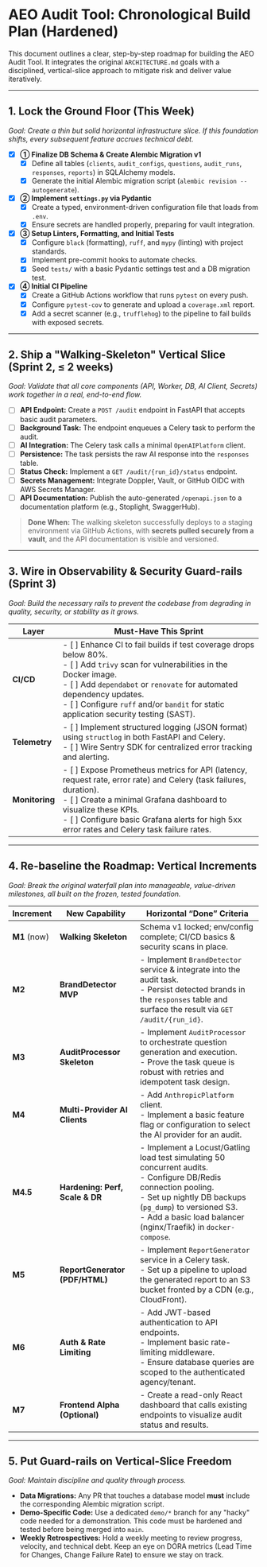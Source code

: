 # AEO Audit Tool: Chronological Build Plan (Hardened)

This document outlines a clear, step-by-step roadmap for building the AEO Audit Tool. It integrates the original `ARCHITECTURE.md` goals with a disciplined, vertical-slice approach to mitigate risk and deliver value iteratively.

---

## 1. Lock the Ground Floor (This Week)

*Goal: Create a thin but solid horizontal infrastructure slice. If this foundation shifts, every subsequent feature accrues technical debt.*

- [x] **① Finalize DB Schema & Create Alembic Migration v1**
  - [x] Define all tables (`clients`, `audit_configs`, `questions`, `audit_runs`, `responses`, `reports`) in SQLAlchemy models.
  - [x] Generate the initial Alembic migration script (`alembic revision --autogenerate`).
- [x] **② Implement `settings.py` via Pydantic**
  - [x] Create a typed, environment-driven configuration file that loads from `.env`.
  - [x] Ensure secrets are handled properly, preparing for vault integration.
- [x] **③ Setup Linters, Formatting, and Initial Tests**
  - [x] Configure `black` (formatting), `ruff`, and `mypy` (linting) with project standards.
  - [x] Implement pre-commit hooks to automate checks.
  - [x] Seed `tests/` with a basic Pydantic settings test and a DB migration test.
- [x] **④ Initial CI Pipeline**
  - [x] Create a GitHub Actions workflow that runs `pytest` on every push.
  - [x] Configure `pytest-cov` to generate and upload a `coverage.xml` report.
  - [x] Add a secret scanner (e.g., `trufflehog`) to the pipeline to fail builds with exposed secrets.

---

## 2. Ship a "Walking-Skeleton" Vertical Slice (Sprint 2, ≤ 2 weeks)

*Goal: Validate that all core components (API, Worker, DB, AI Client, Secrets) work together in a real, end-to-end flow.*

- [ ] **API Endpoint:** Create a `POST /audit` endpoint in FastAPI that accepts basic audit parameters.
- [ ] **Background Task:** The endpoint enqueues a Celery task to perform the audit.
- [ ] **AI Integration:** The Celery task calls a minimal `OpenAIPlatform` client.
- [ ] **Persistence:** The task persists the raw AI response into the `responses` table.
- [ ] **Status Check:** Implement a `GET /audit/{run_id}/status` endpoint.
- [ ] **Secrets Management:** Integrate Doppler, Vault, or GitHub OIDC with AWS Secrets Manager.
- [ ] **API Documentation:** Publish the auto-generated `/openapi.json` to a documentation platform (e.g., Stoplight, SwaggerHub).

> **Done When:** The walking skeleton successfully deploys to a staging environment via GitHub Actions, with **secrets pulled securely from a vault**, and the API documentation is visible and versioned.

---

## 3. Wire in Observability & Security Guard-rails (Sprint 3)

*Goal: Build the necessary rails to prevent the codebase from degrading in quality, security, or stability as it grows.*

| Layer | Must-Have This Sprint |
| --- | --- |
| **CI/CD** | - [ ] Enhance CI to fail builds if test coverage drops below 80%. <br> - [ ] Add `trivy` scan for vulnerabilities in the Docker image. <br> - [ ] Add `dependabot` or `renovate` for automated dependency updates. <br> - [ ] Configure `ruff` and/or `bandit` for static application security testing (SAST). |
| **Telemetry** | - [ ] Implement structured logging (JSON format) using `structlog` in both FastAPI and Celery. <br> - [ ] Wire Sentry SDK for centralized error tracking and alerting. |
| **Monitoring**| - [ ] Expose Prometheus metrics for API (latency, request rate, error rate) and Celery (task failures, duration). <br> - [ ] Create a minimal Grafana dashboard to visualize these KPIs. <br> - [ ] Configure basic Grafana alerts for high 5xx error rates and Celery task failure rates. |

---

## 4. Re-baseline the Roadmap: Vertical Increments

*Goal: Break the original waterfall plan into manageable, value-driven milestones, all built on the frozen, tested foundation.*

| Increment | New Capability | Horizontal “Done” Criteria |
| --- | --- | --- |
| **M1** (now) | **Walking Skeleton** | Schema v1 locked; env/config complete; CI/CD basics & security scans in place. |
| **M2** | **BrandDetector MVP** | - Implement `BrandDetector` service & integrate into the audit task. <br> - Persist detected brands in the `responses` table and surface the result via `GET /audit/{run_id}`. |
| **M3** | **AuditProcessor Skeleton** | - Implement `AuditProcessor` to orchestrate question generation and execution. <br> - Prove the task queue is robust with retries and idempotent task design. |
| **M4** | **Multi-Provider AI Clients** | - Add `AnthropicPlatform` client. <br> - Implement a basic feature flag or configuration to select the AI provider for an audit. |
| **M4.5**|**Hardening: Perf, Scale & DR**| - Implement a Locust/Gatling load test simulating 50 concurrent audits. <br> - Configure DB/Redis connection pooling. <br> - Set up nightly DB backups (`pg_dump`) to versioned S3. <br> - Add a basic load balancer (nginx/Traefik) in `docker-compose`. |
| **M5** | **ReportGenerator (PDF/HTML)** | - Implement `ReportGenerator` service in a Celery task. <br> - Set up a pipeline to upload the generated report to an S3 bucket fronted by a CDN (e.g., CloudFront). |
| **M6** | **Auth & Rate Limiting** | - Add JWT-based authentication to API endpoints. <br> - Implement basic rate-limiting middleware. <br> - Ensure database queries are scoped to the authenticated agency/tenant. |
| **M7** | **Frontend Alpha (Optional)**| - Create a read-only React dashboard that calls existing endpoints to visualize audit status and results. |

---

## 5. Put Guard-rails on Vertical-Slice Freedom

*Goal: Maintain discipline and quality through process.*

- **Data Migrations:** Any PR that touches a database model **must** include the corresponding Alembic migration script.
- **Demo-Specific Code:** Use a dedicated `demo/*` branch for any "hacky" code needed for a demonstration. This code must be hardened and tested before being merged into `main`.
- **Weekly Retrospectives:** Hold a weekly meeting to review progress, velocity, and technical debt. Keep an eye on DORA metrics (Lead Time for Changes, Change Failure Rate) to ensure we stay on track.
